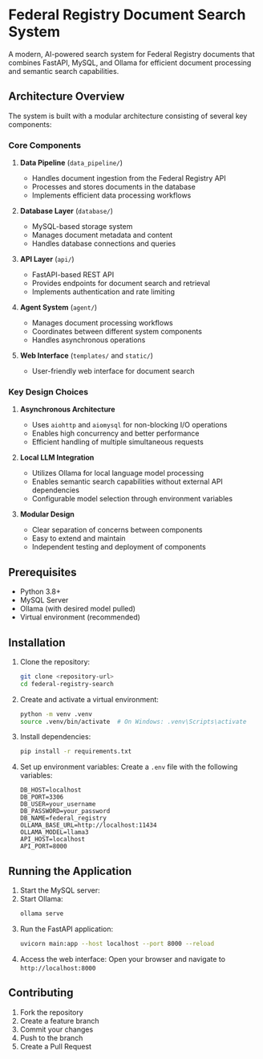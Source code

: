 # Federal Registry Document Search System

A modern, AI-powered search system for Federal Registry documents that combines FastAPI, MySQL, and Ollama for efficient document processing and semantic search capabilities.

## Architecture Overview

The system is built with a modular architecture consisting of several key components:

### Core Components

1. **Data Pipeline** (`data_pipeline/`)
   - Handles document ingestion from the Federal Registry API
   - Processes and stores documents in the database
   - Implements efficient data processing workflows

2. **Database Layer** (`database/`)
   - MySQL-based storage system
   - Manages document metadata and content
   - Handles database connections and queries

3. **API Layer** (`api/`)
   - FastAPI-based REST API
   - Provides endpoints for document search and retrieval
   - Implements authentication and rate limiting

4. **Agent System** (`agent/`)
   - Manages document processing workflows
   - Coordinates between different system components
   - Handles asynchronous operations

5. **Web Interface** (`templates/` and `static/`)
   - User-friendly web interface for document search

### Key Design Choices

1. **Asynchronous Architecture**
   - Uses `aiohttp` and `aiomysql` for non-blocking I/O operations
   - Enables high concurrency and better performance
   - Efficient handling of multiple simultaneous requests

2. **Local LLM Integration**
   - Utilizes Ollama for local language model processing
   - Enables semantic search capabilities without external API dependencies
   - Configurable model selection through environment variables

3. **Modular Design**
   - Clear separation of concerns between components
   - Easy to extend and maintain
   - Independent testing and deployment of components

## Prerequisites

- Python 3.8+
- MySQL Server
- Ollama (with desired model pulled)
- Virtual environment (recommended)

## Installation

1. Clone the repository:
   ```bash
   git clone <repository-url>
   cd federal-registry-search
   ```

2. Create and activate a virtual environment:
   ```bash
   python -m venv .venv
   source .venv/bin/activate  # On Windows: .venv\Scripts\activate
   ```

3. Install dependencies:
   ```bash
   pip install -r requirements.txt
   ```

4. Set up environment variables:
   Create a `.env` file with the following variables:
   ```
   DB_HOST=localhost
   DB_PORT=3306
   DB_USER=your_username
   DB_PASSWORD=your_password
   DB_NAME=federal_registry
   OLLAMA_BASE_URL=http://localhost:11434
   OLLAMA_MODEL=llama3
   API_HOST=localhost
   API_PORT=8000
   ```

## Running the Application

1. Start the MySQL server:
2. Start Ollama:
   ```bash
   ollama serve
   ```
3. Run the FastAPI application:
   ```bash
   uvicorn main:app --host localhost --port 8000 --reload
   ```
4. Access the web interface:
   Open your browser and navigate to `http://localhost:8000`

## Contributing

1. Fork the repository
2. Create a feature branch
3. Commit your changes
4. Push to the branch
5. Create a Pull Request

